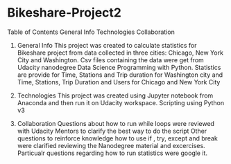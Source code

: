 # Bikeshare-Project2
Table of Contents
General Info
Technologies
Collaboration
1. General Info
This project was created to calculate statistics for Bikeshare project from data collected in three cities: Chicago, New York City and Washington. Csv files containing the data were get from Udacity nanodegree Data Science Programming with Python. Statistics are provide for Time, Stations and Trip duration for Washington city and Time, Stations, Trip Duration and Users for Chicago and New York City

2. Technologies
This project was created using Jupyter notebook from Anaconda and then run it on Udacity workspace. Scripting using Python v3

3. Collaboration
Questions about how to run while loops were reviewed with Udacity Mentors to clarify the best way to do the script Other questions to reinforce knowledge how to use if , try, except and break were clarified reviewing the Nanodegree material and excercises. Particualr questions regarding how to run statistics were google it.
